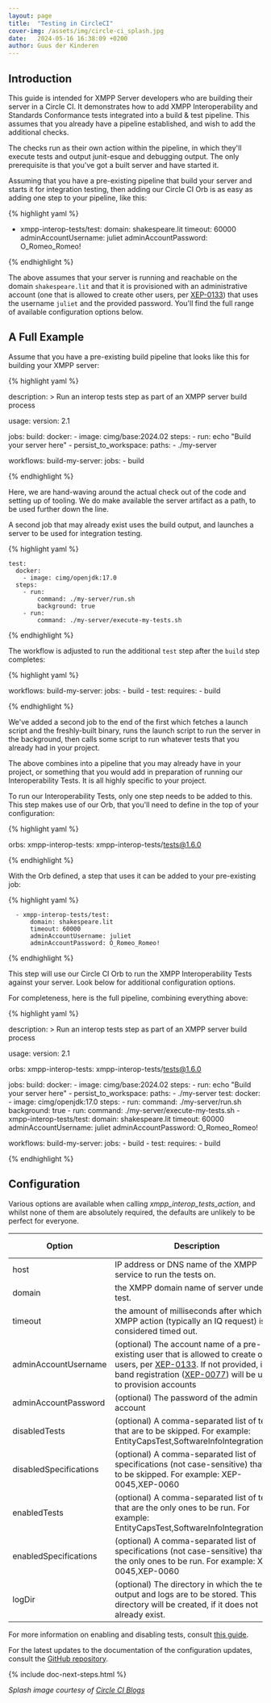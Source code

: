 ```yaml
---
layout: page
title:  "Testing in CircleCI"
cover-img: /assets/img/circle-ci_splash.jpg
date:   2024-05-16 16:38:09 +0200
author: Guus der Kinderen
---
```


## Introduction

This guide is intended for XMPP Server developers who are building their server in a Circle CI. It demonstrates how to add XMPP Interoperability and Standards Conformance tests integrated into a build & test pipeline. This assumes that you already have a pipeline established, and wish to add the additional checks.

The checks run as their own action within the pipeline, in which they'll execute tests and output junit-esque and debugging output. The only prerequisite is that you've got a built server and have started it.

Assuming that you have a pre-existing pipeline that build your server and starts it for integration testing, then adding our Circle CI Orb is as easy as adding one step to your pipeline, like this:

{% highlight yaml %}

- xmpp-interop-tests/test:
    domain: shakespeare.lit
    timeout: 60000
    adminAccountUsername: juliet
    adminAccountPassword: O_Romeo_Romeo!

{% endhighlight %}


The above assumes that your server is running and reachable on the domain `shakespeare.lit` and that it is provisioned with an administrative account (one that is allowed to create other users, per [XEP-0133](https://xmpp.org/extensions/xep-0133.html)) that uses the username `juliet` and the provided password. You'll find the full range of available configuration options below.

## A Full Example

Assume that you have a pre-existing build pipeline that looks like this for building your XMPP server:

{% highlight yaml %}

description: >
  Run an interop tests step as part of an XMPP server build process

usage:
  version: 2.1

  jobs:
    build:
      docker:
        - image: cimg/base:2024.02
      steps:
        - run: echo "Build your server here"
        - persist_to_workspace:
            paths:
              - ./my-server

  workflows:
    build-my-server:
      jobs:
        - build

{% endhighlight %}


Here, we are hand-waving around the actual check out of the code and setting up of tooling. We do make available the server artifact as a path, to be used further down the line.

A second job that may already exist uses the build output, and launches a server to be used for integration testing.

{% highlight yaml %}

    test:
      docker:
        - image: cimg/openjdk:17.0
      steps:
        - run:
            command: ./my-server/run.sh
            background: true
        - run:
            command: ./my-server/execute-my-tests.sh

{% endhighlight %}

The workflow is adjusted to run the additional `test` step after the `build` step completes:

{% highlight yaml %}

  workflows:
    build-my-server:
      jobs:
        - build
        - test:
            requires:
              - build


{% endhighlight %}

We've added a second job to the end of the first which fetches a launch script and the freshly-built binary, runs the launch script to run the server in the background, then calls some script to run whatever tests that you already had in your project.

The above combines into a pipeline that you may already have in your project, or something that you would add in preparation of running our Interoperability Tests. It is all highly specific to your project.

To run our Interoperability Tests, only one step needs to be added to this. This step makes use of our Orb, that you'll need to define in the top of your configuration:

{% highlight yaml %}

  orbs:
    xmpp-interop-tests: xmpp-interop-tests/tests@1.6.0

{% endhighlight %}

With the Orb defined, a step that uses it can be added to your pre-existing job:

{% highlight yaml %}

      - xmpp-interop-tests/test:
          domain: shakespeare.lit
          timeout: 60000
          adminAccountUsername: juliet
          adminAccountPassword: O_Romeo_Romeo!

{% endhighlight %}

This step will use our Circle CI Orb to run the XMPP Interoperability Tests against your server. Look below for additional configuration options.

For completeness, here is the full pipeline, combining everything above:

{% highlight yaml %}

description: >
  Run an interop tests step as part of an XMPP server build process

usage:
  version: 2.1

  orbs:
    xmpp-interop-tests: xmpp-interop-tests/tests@1.6.0

  jobs:
    build:
      docker:
        - image: cimg/base:2024.02
      steps:
        - run: echo "Build your server here"
        - persist_to_workspace:
            paths:
              - ./my-server
    test:
      docker:
        - image: cimg/openjdk:17.0
      steps:
        - run:
            command: ./my-server/run.sh
            background: true
        - run:
            command: ./my-server/execute-my-tests.sh
        - xmpp-interop-tests/test:
            domain: shakespeare.lit
            timeout: 60000
            adminAccountUsername: juliet
            adminAccountPassword: O_Romeo_Romeo!

  workflows:
    build-my-server:
      jobs:
        - build
        - test:
            requires:
              - build

{% endhighlight %}

## Configuration

Various options are available when calling _xmpp_interop_tests_action_, and whilst none of them are absolutely required, the defaults are unlikely to be perfect for everyone.

| Option                 | Description                                                                                                                                                                                                                                                                           | Default value       |
|------------------------|---------------------------------------------------------------------------------------------------------------------------------------------------------------------------------------------------------------------------------------------------------------------------------------|---------------------|
| host                   | IP address or DNS name of the XMPP service to run the tests on.                                                                                                                                                                                                                       | 127.0.0.1           |
| domain                 | the XMPP domain name of server under test.                                                                                                                                                                                                                                            | example.org         |
| timeout                | the amount of milliseconds after which an XMPP action (typically an IQ request) is considered timed out.                                                                                                                                                                              | 5000 (five seconds) |
| adminAccountUsername   | (optional) The account name of a pre-existing user that is allowed to create other users, per [XEP-0133](https://xmpp.org/extensions/xep-0133.html). If not provided, in-band registration ([XEP-0077](https://xmpp.org/extensions/xep-0077.html)) will be used to provision accounts | -                   |
| adminAccountPassword   | (optional) The password of the admin account                                                                                                                                                                                                                                          | -                   |
| disabledTests          | (optional) A comma-separated list of tests that are to be skipped. For example: EntityCapsTest,SoftwareInfoIntegrationTest                                                                                                                                                            | -                   |
| disabledSpecifications | (optional) A comma-separated list of specifications (not case-sensitive) that are to be skipped. For example: XEP-0045,XEP-0060                                                                                                                                                       | -                   |
| enabledTests           | (optional) A comma-separated list of tests that are the only ones to be run. For example: EntityCapsTest,SoftwareInfoIntegrationTest                                                                                                                                                  | -                   |
| enabledSpecifications  | (optional) A comma-separated list of specifications (not case-sensitive) that are the only ones to be run. For example: XEP-0045,XEP-0060                                                                                                                                             | -                   |
| logDir                 | (optional) The directory in which the test output and logs are to be stored. This directory will be created, if it does not already exist.                                                                                                                                            | ./output            |

For more information on enabling and disabling tests, consult [this guide](/documentation/selecting-tests).

For the latest updates to the documentation of the configuration updates, consult the [GitHub repository](https://github.com/XMPP-Interop-Testing/xmpp-interop-tests-circleci-orb).

{% include doc-next-steps.html %}

_Splash image courtesy of [Circle CI Blogs](https://circleci.com/blog/what-is-a-ci-cd-pipeline/)_
